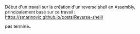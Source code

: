 Début d'un travail sur la création d'un reverse shell en Assembly, principalement basé sur ce travail : https://smarinovic.github.io/posts/Reverse-shell/

pas terminé..
